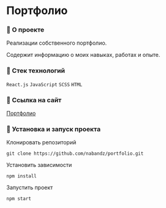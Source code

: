 # Портфолио

### :herb: О проекте
Реализации собственного портфолио.

Содержит информацию о моих навыках, работах и опыте.

### :herb: Стек технологий
`React.js` `JavaScript` `SCSS` `HTML`

### :herb: Ссылка на сайт
[Портфолио](https://nabandz.github.io/portfolio/)

### :herb: Установка и запуск проекта
Клонировать репозиторий

    git clone https://github.com/nabandz/portfolio.git

Установить зависимости

    npm install


Запустить проект

    npm start

